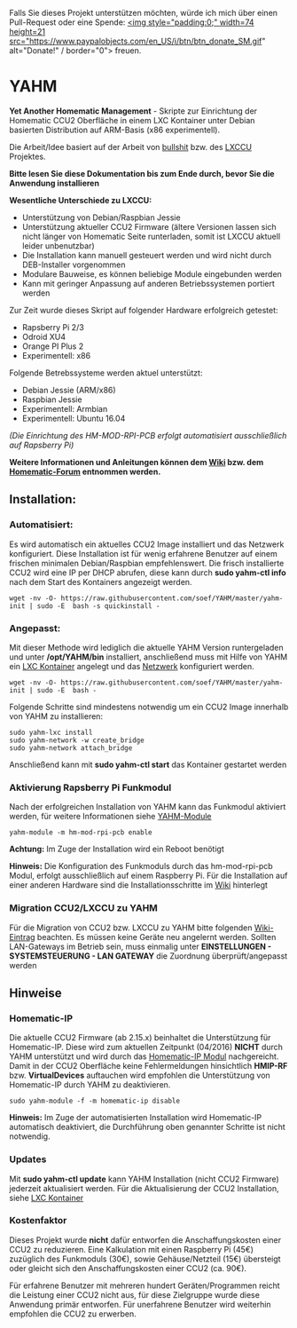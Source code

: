 
Falls Sie dieses Projekt unterstützen möchten, würde ich mich über einen Pull-Request oder eine Spende: <a href="https://www.paypal.com/cgi-bin/webscr?cmd=_s-xclick&hosted_button_id=9WRZHSCVYL6XL"><img style="padding:0;" width=74 height=21  src="https://www.paypalobjects.com/en_US/i/btn/btn_donate_SM.gif" alt="Donate!" / border="0"></a> freuen.

# YAHM
**Yet Another Homematic Management** - Skripte zur Einrichtung der Homematic CCU2 Oberfläche in einem LXC Kontainer unter Debian basierten Distribution auf ARM-Basis (x86 experimentell).

Die Arbeit/Idee basiert auf der Arbeit von [bullshit](https://github.com/bullshit/lxccu) bzw. des [LXCCU](http://www.lxccu.com) Projektes.


**Bitte lesen Sie diese Dokumentation bis zum Ende durch, bevor Sie die Anwendung installieren**


**Wesentliche Unterschiede zu LXCCU:**
+ Unterstützung von Debian/Raspbian Jessie
+ Unterstützung aktueller CCU2 Firmware (ältere Versionen lassen sich nicht länger von Homematic Seite runterladen, somit ist LXCCU aktuell leider unbenutzbar)
+ Die Installation kann manuell gesteuert werden und wird nicht durch DEB-Installer vorgenommen
+ Modulare Bauweise, es können beliebige Module eingebunden werden
+ Kann mit geringer Anpassung auf anderen Betriebssystemen portiert werden

Zur Zeit wurde dieses Skript auf folgender Hardware erfolgreich getestet:
* Rapsberry Pi 2/3
* Odroid XU4
* Orange PI Plus 2
* Experimentell: x86 

Folgende Betrebssysteme werden aktuel unterstützt:
* Debian Jessie (ARM/x86)
* Raspbian Jessie
* Experimentell: Armbian
* Experimentell: Ubuntu 16.04

_(Die Einrichtung des HM-MOD-RPI-PCB erfolgt automatisiert ausschließlich auf Rapsberry Pi)_

**Weitere Informationen und Anleitungen können dem [Wiki](https://github.com/soef/YAHM/wiki) bzw. dem [Homematic-Forum](http://homematic-forum.de/forum/viewtopic.php?f=18&t=31033) entnommen werden.**

## Installation:

### Automatisiert: 
Es wird automatisch ein aktuelles CCU2 Image installiert und das Netzwerk konfiguriert. Diese Installation ist für wenig erfahrene Benutzer auf einem frischen minimalen Debian/Raspbian empfehlenswert.  Die frisch installierte CCU2 wird eine IP per DHCP abrufen, diese kann durch **sudo yahm-ctl info** nach dem Start des Kontainers angezeigt werden.

```
wget -nv -O- https://raw.githubusercontent.com/soef/YAHM/master/yahm-init | sudo -E  bash -s quickinstall -
```

### Angepasst:

Mit dieser Methode wird lediglich die aktuelle YAHM Version runtergeladen und unter **/opt/YAHM/bin** installiert, anschließend muss mit Hilfe von YAHM ein [LXC Kontainer](https://github.com/soef/YAHM/wiki/YAHM-LXC) angelegt und das [Netzwerk](https://github.com/soef/YAHM/wiki/YAHM-Netzwerk) konfiguriert werden.

```
wget -nv -O- https://raw.githubusercontent.com/soef/YAHM/master/yahm-init | sudo -E  bash -
```

Folgende Schritte sind mindestens notwendig um ein CCU2 Image innerhalb von YAHM zu installieren:

```
sudo yahm-lxc install
sudo yahm-network -w create_bridge
sudo yahm-network attach_bridge
```

Anschließend kann mit **sudo yahm-ctl start** das Kontainer gestartet werden

### Aktivierung Rapsberry Pi Funkmodul
Nach der erfolgreichen Installation von YAHM kann das Funkmodul aktiviert werden, für weitere Informationen siehe [YAHM-Module](https://github.com/soef/YAHM/wiki/YAHM-Module)

```
yahm-module -m hm-mod-rpi-pcb enable
```

**Achtung:** Im Zuge der Installation wird ein Reboot benötigt

**Hinweis:** Die Konfiguration des Funkmoduls durch das hm-mod-rpi-pcb Modul, erfolgt ausschließlich auf einem Raspberry Pi. Für die Installation auf einer anderen Hardware sind die Installationsschritte im [Wiki](https://github.com/soef/YAHM/wiki/YAHM-Module:-HM-MOD-RPI-PCB) hinterlegt

### Migration CCU2/LXCCU zu YAHM
Für die Migration von CCU2 bzw. LXCCU zu YAHM bitte folgenden [Wiki-Eintrag](https://github.com/soef/YAHM/wiki/Migration-von-CCU-zu-YAHM) beachten. Es müssen keine Geräte neu angelernt werden. Sollten LAN-Gateways im Betrieb sein, muss einmalig unter **EINSTELLUNGEN - SYSTEMSTEUERUNG - LAN GATEWAY** die Zuordnung überprüft/angepasst werden

## Hinweise
### Homematic-IP
Die aktuelle CCU2 Firmware (ab 2.15.x) beinhaltet die Unterstützung für Homematic-IP. Diese wird zum aktuellen Zeitpunkt (04/2016) **NICHT** durch YAHM unterstützt und wird durch das [Homematic-IP Modul](https://github.com/soef/YAHM/wiki/YAHM-Module:-Homematic-IP) nachgereicht. Damit in der CCU2 Oberfläche keine Fehlermeldungen hinsichtlich **HMIP-RF** bzw. **VirtualDevices** auftauchen wird empfohlen die Unterstützung von Homematic-IP durch YAHM zu deaktivieren.

```
sudo yahm-module -f -m homematic-ip disable
```

**Hinweis:** Im Zuge der automatisierten Installation wird Homematic-IP automatisch deaktiviert, die Durchführung oben genannter Schritte ist nicht notwendig.

### Updates
Mit **sudo yahm-ctl update** kann YAHM Installation (nicht CCU2 Firmware) jederzeit aktualisiert werden. Für die Aktualisierung der CCU2 Installation, siehe [LXC Kontainer](https://github.com/soef/YAHM/wiki/YAHM-LXC)

### Kostenfaktor
Dieses Projekt wurde **nicht** dafür entworfen die Anschaffungskosten einer CCU2 zu reduzieren.
Eine Kalkulation mit einen Raspberry Pi (45€) zuzüglich des Funkmoduls (30€), sowie Gehäuse/Netzteil (15€) übersteigt oder gleicht sich den Anschaffungskosten einer CCU2 (ca. 90€). 

Für erfahrene Benutzer mit mehreren hundert Geräten/Programmen reicht die Leistung einer CCU2 nicht aus, für diese Zielgruppe wurde diese Anwendung primär entworfen. Für unerfahrene Benutzer wird weiterhin empfohlen die CCU2 zu erwerben.

